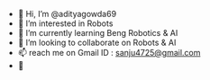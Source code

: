 - 👋 Hi, I’m @adityagowda69
- 👀 I’m interested in Robots 
- 🌱 I’m currently learning Beng Robotics & AI
- 💞️ I’m looking to collaborate on Robots & AI
- 📫 reach me on Gmail ID : sanju4725@gmail.com
- 🦾 

